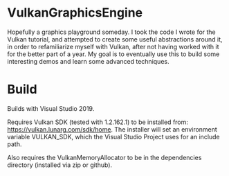 # VulkanGraphicsEngine
Hopefully a graphics playground someday. I took the code I wrote for the Vulkan tutorial, and attempted to create some useful abstractions around it, in order to refamiliarize myself with Vulkan, after not having worked with it for the better part of a year. My goal is to eventually use this to build some interesting demos and learn some advanced techniques.

# Build
Builds with Visual Studio 2019.

Requires Vulkan SDK (tested with 1.2.162.1) to be installed from: https://vulkan.lunarg.com/sdk/home. The installer will set an environment variable VULKAN_SDK, which the Visual Studio Project uses for an include path.

Also requires the VulkanMemoryAllocator to be in the dependencies directory (installed via zip or github).